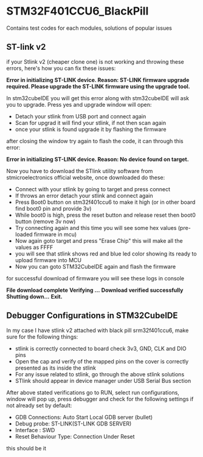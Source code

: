 # STM32F401CCU6_BlackPill
Contains test codes for each modules, solutions of popular issues

## ST-link v2

if your Stlink v2 (cheaper clone one) is not working and throwing these errors, here's how you can fix these issues:

**Error in initializing ST-LINK device. Reason: ST-LINK firmware upgrade required. Please upgrade the ST-LINK firmware using the upgrade tool.**

In stm32cubeIDE you will get this error along with stm32cubeIDE will ask you to upgrade. Press yes and upgrade window will open:

+ Detach your stlink from USB port and connect again
+ Scan for upgrad it will find your stlink, if not then scan again
+ once your stlink is found upgrade it by flashing the firmware


after closing the window try again to flash the code, it can through this error:

**Error in initializing ST-LINK device. Reason: No device found on target.**

Now you have to download the STlink utility software from stmicroelectronics official website, once downloaded do these:

+ Connect with your stlink by going to target and press connect
+ If throws an error detach your stlink and connect again
+ Press Boot0 button on stm32f401ccu6 to make it high (or in other board find boot0 pin and provide 3v)
+ While boot0 is high, press the reset button and release reset then boot0 button (remove 3v now)
+ Try connecting again and this time you will see some hex values (pre-loaded firmware in mcu)
+ Now again goto target and press "Erase Chip" this will make all the values as FFFF
+ you will see that stlink shows red and blue led color showing its ready to upload firmware into MCU
+ Now you can goto STM32CubeIDE again and flash the firmware


for successful download of firmware you will see these logs in console

**File download complete**
**Verifying ...**
**Download verified successfully**
**Shutting down...**
**Exit.**

## Debugger Configurations in STM32CubeIDE

In my case I have stlink v2 attached with black pill srm32f401ccu6, make sure for the following things:

+ stlink is correctly connected to board check 3v3, GND, CLK and DIO pins
+ Open the cap and verify of the mapped pins on the cover is correctly presented as its inside the stlink
+ For any issue related to stlink, go through the above stlink solutions
+ STlink should appear in device manager under USB Serial Bus section

After above stated verifications go to RUN, select run configurations,  window will pop up, press debugger and check for the following settings if not already set by default:

+ GDB Connections: Auto Start Local GDB server (bullet)
+ Debug probe: ST-LINK(ST-LINK GDB SERVER)
+ Interface : SWD
+ Reset Behaviour Type: Connection Under Reset

this should be it
